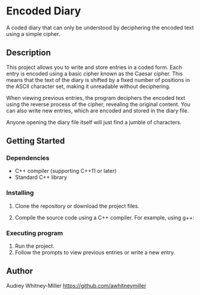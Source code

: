 # Encoded Diary

A coded diary that can only be understood by deciphering the encoded text using a simple cipher.

## Description

This project allows you to write and store entries in a coded form. Each entry is encoded using a basic cipher known as the Caesar cipher. This means that the text of the diary is shifted by a fixed number of positions in the ASCII character set, making it unreadable without deciphering.

When viewing previous entries, the program deciphers the encoded text using the reverse process of the cipher, revealing the original content. You can also write new entries, which are encoded and stored in the diary file.

Anyone opening the diary file itself will just find a jumble of characters.
## Getting Started

### Dependencies

* C++ compiler (supporting C++11 or later)
* Standard C++ library

### Installing

1. Clone the repository or download the project files.

2. Compile the source code using a C++ compiler. For example, using g++:



### Executing program

1. Run the project.
2. Follow the prompts to view previous entries or write a new entry.

## Author
Audrey Whitney-Miller
https://github.com/awhitneymiller

